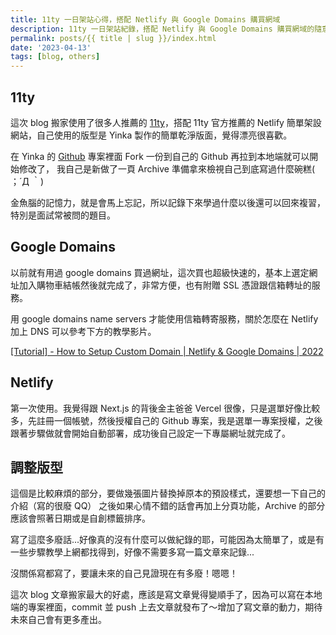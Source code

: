 ```yaml
---
title: 11ty 一日架站心得，搭配 Netlify 與 Google Domains 購買網域
description: 11ty 一日架站紀錄，搭配 Netlify 與 Google Domains 購買網域的隨意聊。這次 blog 搬家使用了很多人推薦的 [11ty](https://www.11ty.dev/)，搭配 11ty 官方推薦的 Netlify 簡單架設網站，自己使用的版型是 Yinka 製作的簡單乾淨版面，覺得漂亮很喜歡。
permalink: posts/{{ title | slug }}/index.html
date: '2023-04-13'
tags: [blog, others]
---
```


## 11ty

這次 blog 搬家使用了很多人推薦的 [11ty](https://www.11ty.dev/)，搭配 11ty 官方推薦的 Netlify 簡單架設網站，自己使用的版型是 Yinka 製作的簡單乾淨版面，覺得漂亮很喜歡。

在 Yinka 的 [Github](https://github.com/yinkakun/eleventy-duo) 專案裡面 Fork 一份到自己的 Github 再拉到本地端就可以開始修改了， 我自己是新做了一頁 Archive 準備拿來檢視自己到底寫過什麼碗糕( ；´Д ｀)

金魚腦的記憶力，就是會馬上忘記，所以記錄下來學過什麼以後還可以回來複習，特別是面試常被問的題目。

## Google Domains

以前就有用過 google domains 買過網址，這次買也超級快速的，基本上選定網址加入購物車結帳然後就完成了，非常方便，也有附贈 SSL 憑證跟信箱轉址的服務。

用 google domains name servers 才能使用信箱轉寄服務，關於怎麼在 Netlify 加上 DNS 可以參考下方的教學影片。

[[Tutorial] - How to Setup Custom Domain | Netlify & Google Domains | 2022](https://www.youtube.com/watch?v=cDDr-NoI5fo)

## Netlify

第一次使用。我覺得跟 Next.js 的背後金主爸爸 Vercel 很像，只是選單好像比較多，先註冊一個帳號，然後授權自己的 Github 專案，我是選單一專案授權，之後跟著步驟做就會開始自動部署，成功後自己設定一下專屬網址就完成了。

## 調整版型

這個是比較麻煩的部分，要做幾張圖片替換掉原本的預設樣式，還要想一下自己的介紹（寫的很廢 QQ）
之後如果心情不錯的話會再加上分頁功能，Archive 的部分應該會照著日期或是自創標籤排序。

寫了這麼多廢話...好像真的沒有什麼可以做紀錄的耶，可能因為太簡單了，或是有一些步驟教學上網都找得到，好像不需要多寫一篇文章來記錄...

沒關係寫都寫了，要讓未來的自己見證現在有多廢！嗯嗯！

這次 blog 文章搬家最大的好處，應該是寫文章覺得變順手了，因為可以寫在本地端的專案裡面，commit 並 push 上去文章就發布了～增加了寫文章的動力，期待未來自己會有更多產出。
